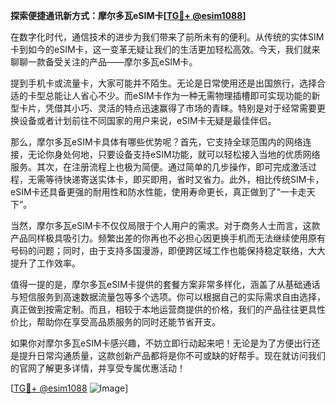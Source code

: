 **探索便捷通讯新方式：摩尔多瓦eSIM卡[[TG💪+ @esim1088](https://t.me/s/esim1088)]**

在数字化时代，通信技术的进步为我们带来了前所未有的便利。从传统的实体SIM卡到如今的eSIM卡，这一变革无疑让我们的生活更加轻松高效。今天，我们就来聊聊一款备受关注的产品——摩尔多瓦eSIM卡。

提到手机卡或流量卡，大家可能并不陌生。无论是日常使用还是出国旅行，选择合适的卡型总能让人省心不少。而eSIM卡作为一种无需物理插槽即可实现功能的新型卡片，凭借其小巧、灵活的特点迅速赢得了市场的青睐。特别是对于经常需要更换设备或者计划前往不同国家的用户来说，eSIM卡无疑是最佳伴侣。

那么，摩尔多瓦eSIM卡具体有哪些优势呢？首先，它支持全球范围内的网络连接，无论你身处何地，只要设备支持eSIM功能，就可以轻松接入当地的优质网络服务。其次，在注册流程上也极为简便。通过简单的几步操作，即可完成激活过程，无需等待快递寄送实体卡，即买即用，省时又省力。此外，相比传统SIM卡，eSIM卡还具备更强的耐用性和防水性能，使用寿命更长，真正做到了“一卡走天下”。

当然，摩尔多瓦eSIM卡不仅仅局限于个人用户的需求。对于商务人士而言，这款产品同样极具吸引力。频繁出差的你再也不必担心因更换手机而无法继续使用原有号码的问题；同时，由于支持多国漫游，即便跨区域工作也能保持稳定联络，大大提升了工作效率。

值得一提的是，摩尔多瓦eSIM卡提供的套餐方案非常多样化，涵盖了从基础通话与短信服务到高速数据流量包等多个选项。你可以根据自己的实际需求自由选择，真正做到按需定制。而且，相较于本地运营商提供的价格，我们的产品往往更具性价比，帮助你在享受高品质服务的同时还能节省开支。

如果你对摩尔多瓦eSIM卡感兴趣，不妨立即行动起来吧！无论是为了方便出行还是提升日常沟通质量，这款创新产品都将是你不可或缺的好帮手。现在就访问我们的官网了解更多详情，并享受专属优惠活动！

[[TG💪+ @esim1088](https://t.me/s/esim1088) ![Image](https://i.postimg.cc/4NQfJmqS/Snipaste-2025-05-13-00-14-12.png)]